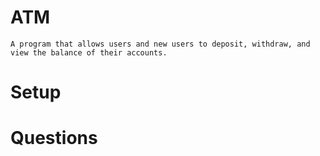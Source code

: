 # ATM
	A program that allows users and new users to deposit, withdraw, and view the balance of their accounts.
# Setup

# Questions